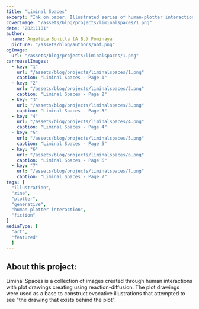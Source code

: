 ```yaml
---
title: "Liminal Spaces"
excerpt: "Ink on paper. Illustrated series of human-plotter interactions."
coverImage: "/assets/blog/projects/liminalspaces/1.png"
date: "20211101"
author:
  name: Angelica Bonilla (A.B.) Fominaya
  picture: "/assets/blog/authors/abf.png"
ogImage:
  url: "/assets/blog/projects/liminalspaces/1.png"
carrouselImages:
  - key: "1"
    url: "/assets/blog/projects/liminalspaces/1.png"
    caption: "Liminal Spaces - Page 1"
  - key: "2"
    url: "/assets/blog/projects/liminalspaces/2.png"
    caption: "Liminal Spaces - Page 2"
  - key: "3"
    url: "/assets/blog/projects/liminalspaces/3.png"
    caption: "Liminal Spaces - Page 3"
  - key: "4"
    url: "/assets/blog/projects/liminalspaces/4.png"
    caption: "Liminal Spaces - Page 4"
  - key: "5"
    url: "/assets/blog/projects/liminalspaces/5.png"
    caption: "Liminal Spaces - Page 5"
  - key: "6"
    url: "/assets/blog/projects/liminalspaces/6.png"
    caption: "Liminal Spaces - Page 6"
  - key: "7"
    url: "/assets/blog/projects/liminalspaces/7.png"
    caption: "Liminal Spaces - Page 7"
tags: [
  "illustration",
  "zine",
  "plotter",
  "generative",
  "human-plotter interaction",
  "fiction"
]
mediaType: [
  "art",
  "featured"
  ]
---
```

## About this project:
Liminal Spaces is a collection of images created through human interactions with plot drawings creating using reaction-diffusion. The plot drawings were used as a base to construct evocative illustrations that attempted to see "the drawing that exists behind the plot".